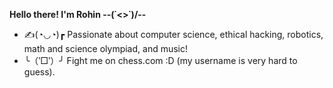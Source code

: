 **Hello there! I'm Rohin --\(˙<>˙)/--**
 - ✍️(◔◡◔)┏  Passionate about computer science, ethical hacking, robotics, math and science olympiad, and music!
 - ╰（‵□′）╯ Fight me on chess.com :D (my username is very hard to guess).
